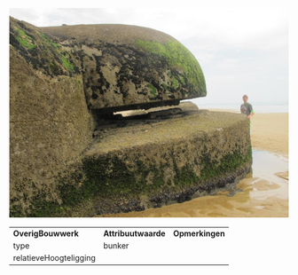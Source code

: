 ![bunker.jpg](media/24d718e3cf16f4d55fd89a26bdc04c49971ebe9b.jpg)

|                        |                     |                 |
|------------------------|---------------------|-----------------|
| **OverigBouwwerk**     | **Attribuutwaarde** | **Opmerkingen** |
| type                   | bunker              |                 |
| relatieveHoogteligging |                     |                 |
